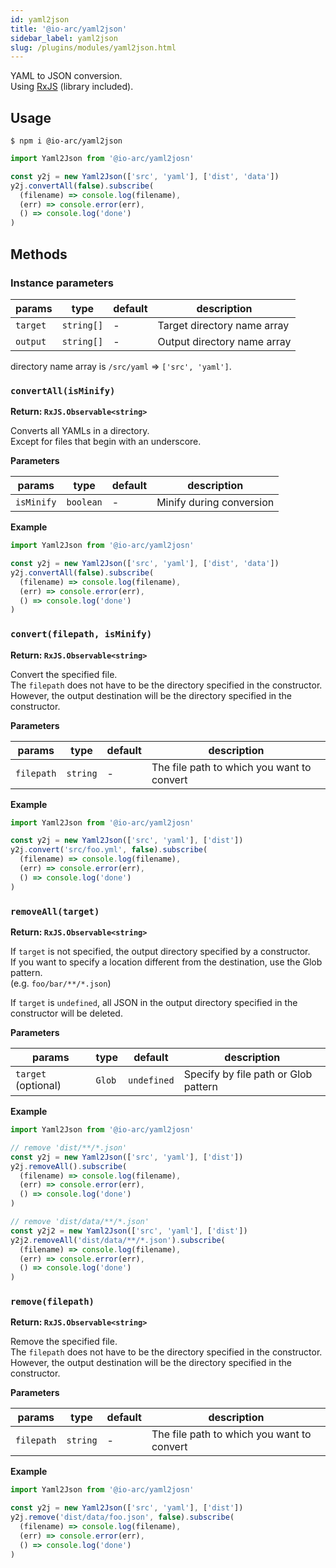 ```yaml
---
id: yaml2json
title: '@io-arc/yaml2json'
sidebar_label: yaml2json
slug: /plugins/modules/yaml2json.html
---
```


YAML to JSON conversion.  
Using [RxJS](https://rxjs-dev.firebaseapp.com/) (library included).

## Usage

```shell
$ npm i @io-arc/yaml2json
```

```typescript title="index.ts"
import Yaml2Json from '@io-arc/yaml2josn'

const y2j = new Yaml2Json(['src', 'yaml'], ['dist', 'data'])
y2j.convertAll(false).subscribe(
  (filename) => console.log(filename),
  (err) => console.error(err),
  () => console.log('done')
)
```

## Methods

### Instance parameters

| params   | type       | default | description                 |
| -------- | ---------- | ------- | --------------------------- |
| `target` | `string[]` | \-      | Target directory name array |
| `output` | `string[]` | \-      | Output directory name array |

directory name array is `/src/yaml` => `['src', 'yaml']`.

### `convertAll(isMinify)`

**Return: `RxJS.Observable<string>`**

Converts all YAMLs in a directory.  
Except for files that begin with an underscore.

**Parameters**

| params     | type      | default | description              |
| ---------- | --------- | ------- | ------------------------ |
| `isMinify` | `boolean` | \-      | Minify during conversion |

**Example**

```typescript
import Yaml2Json from '@io-arc/yaml2josn'

const y2j = new Yaml2Json(['src', 'yaml'], ['dist', 'data'])
y2j.convertAll(false).subscribe(
  (filename) => console.log(filename),
  (err) => console.error(err),
  () => console.log('done')
)
```

### `convert(filepath, isMinify)`

**Return: `RxJS.Observable<string>`**

Convert the specified file.  
The `filepath` does not have to be the directory specified in the constructor.  
However, the output destination will be the directory specified in the constructor.

**Parameters**

| params     | type     | default | description                                |
| ---------- | -------- | ------- | ------------------------------------------ |
| `filepath` | `string` | \-      | The file path to which you want to convert |

**Example**

```typescript
import Yaml2Json from '@io-arc/yaml2josn'

const y2j = new Yaml2Json(['src', 'yaml'], ['dist'])
y2j.convert('src/foo.yml', false).subscribe(
  (filename) => console.log(filename),
  (err) => console.error(err),
  () => console.log('done')
)
```

### `removeAll(target)`

**Return: `RxJS.Observable<string>`**

If `target` is not specified, the output directory specified by a constructor.  
If you want to specify a location different from the destination, use the Glob pattern.  
(e.g. `foo/bar/**/*.json`)

If `target` is `undefined`, all JSON in the output directory specified in the constructor will be deleted.

**Parameters**

| params              | type   | default     | description                          |
| ------------------- | ------ | ----------- | ------------------------------------ |
| `target` (optional) | `Glob` | `undefined` | Specify by file path or Glob pattern |

**Example**

```typescript
import Yaml2Json from '@io-arc/yaml2josn'

// remove 'dist/**/*.json'
const y2j = new Yaml2Json(['src', 'yaml'], ['dist'])
y2j.removeAll().subscribe(
  (filename) => console.log(filename),
  (err) => console.error(err),
  () => console.log('done')
)

// remove 'dist/data/**/*.json'
const y2j2 = new Yaml2Json(['src', 'yaml'], ['dist'])
y2j2.removeAll('dist/data/**/*.json').subscribe(
  (filename) => console.log(filename),
  (err) => console.error(err),
  () => console.log('done')
)
```

### `remove(filepath)`

**Return: `RxJS.Observable<string>`**

Remove the specified file.  
The `filepath` does not have to be the directory specified in the constructor.  
However, the output destination will be the directory specified in the constructor.

**Parameters**

| params     | type     | default | description                                |
| ---------- | -------- | ------- | ------------------------------------------ |
| `filepath` | `string` | \-      | The file path to which you want to convert |

**Example**

```typescript
import Yaml2Json from '@io-arc/yaml2josn'

const y2j = new Yaml2Json(['src', 'yaml'], ['dist'])
y2j.remove('dist/data/foo.json', false).subscribe(
  (filename) => console.log(filename),
  (err) => console.error(err),
  () => console.log('done')
)
```
